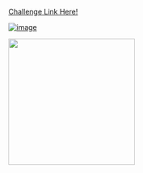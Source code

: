 <a href="https://8weeksqlchallenge.com/case-study-1/"> Challenge Link Here!

![image](https://github.com/user-attachments/assets/63e1e4a3-2140-4004-8e45-5c312c358a90)

<a href="url"><img src="https://8weeksqlchallenge.com/images/case-study-designs/1.png" align="center" height="250" width="250" ></a>


